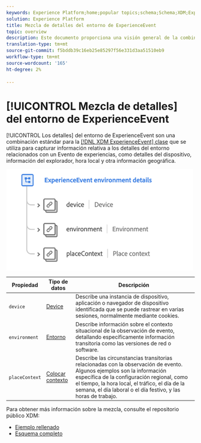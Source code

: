 ```yaml
---
keywords: Experience Platform;home;popular topics;schema;Schema;XDM;ExperienceEvent;fields;schemas;Schemas;Schema design;mixin;mixin;environment;environment details;
solution: Experience Platform
title: Mezcla de detalles del entorno de ExperienceEvent
topic: overview
description: Este documento proporciona una visión general de la combinación de Detalles del Entorno de ExperienceEvent.
translation-type: tm+mt
source-git-commit: f5bddb39c16eb25e85297f56e331d3aa51510eb9
workflow-type: tm+mt
source-wordcount: '165'
ht-degree: 2%

---
```



# [!UICONTROL Mezcla de detalles] del entorno de ExperienceEvent

[!UICONTROL Los detalles] del entorno de ExperienceEvent son una combinación estándar para la [[!DNL XDM ExperienceEvent] clase](../../classes/individual-profile.md) que se utiliza para capturar información relativa a los detalles del entorno relacionados con un Evento de experiencias, como detalles del dispositivo, información del explorador, hora local y otra información geográfica.

<img src="../../images/mixins/environment-details.png" width="500" /><br />

| Propiedad | Tipo de datos | Descripción |
| --- | --- | --- |
| `device` | [Device](../../data-types/device.md) | Describe una instancia de dispositivo, aplicación o navegador de dispositivo identificada que se puede rastrear en varias sesiones, normalmente mediante cookies. |
| `environment` | [Entorno](../../data-types/environment.md) | Describe información sobre el contexto situacional de la observación de evento, detallando específicamente información transitoria como las versiones de red o software. |
| `placeContext` | [Colocar contexto](../../data-types/place-context.md) | Describe las circunstancias transitorias relacionadas con la observación de evento. Algunos ejemplos son la información específica de la configuración regional, como el tiempo, la hora local, el tráfico, el día de la semana, el día laboral o el día festivo, y las horas de trabajo. |

Para obtener más información sobre la mezcla, consulte el repositorio público XDM:

* [Ejemplo rellenado](https://github.com/adobe/xdm/blob/master/components/mixins/experience-event/experienceevent-environment-details.example.1.json)
* [Esquema completo](https://github.com/adobe/xdm/blob/master/components/mixins/experience-event/experienceevent-environment-details.schema.json)
